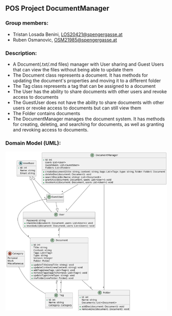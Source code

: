 ## POS Project DocumentManager
### Group members:
- Tristan Losada Benini, LOS20421@spengergasse.at
- Ruben Osmanovic, OSM21985@spengergasse.at

### Description:
- A Document(.txt/.md files) manager with User sharing and Guest Users that can view the files without being able to update them
- The Document class represents a document. It has methods for updating the document's properties and moving it to a different folder
- The Tag class represents a tag that can be assigned to a document
- The User has the ability to share documents with other users and revoke access to documents
- The GuestUser does not have the ability to share documents with other users or revoke access to documents but can still view them
- The Folder contains documents
- The DocumentManager manages the document system. It has methods for creating, deleting, and searching for documents, as well as granting and revoking access to documents.

### Domain Model (UML):


![](DomainModel.png)
